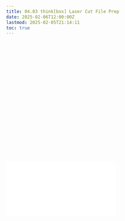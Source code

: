 ```yaml
---
title: 04.03 think[box] Laser Cut File Prep
date: 2025-02-06T12:00:00Z
lastmod: 2025-02-05T21:14:11
toc: true
---
```


<div class="iframe-16-9-container">
<iframe class="youTubeIframe" width="560" height="315" src="ttps://www.youtube.com/embed/0M8M59Ymkbw?si=hUK-0PKmJ6ppLuDR" title="YouTube video player" frameborder="0" allow="accelerometer; autoplay; clipboard-write; encrypted-media; gyroscope; picture-in-picture; web-share" allowfullscreen></iframe>
</div>

![Link to included file content](../../../../digital-fabrication/laser-cutting/thinkbox-laser-cut-file-prep.md)
